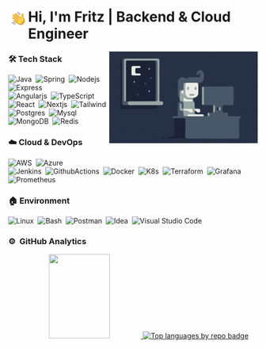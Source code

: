 
# <img alt="Night Coding" src="./assets/hand.gif" width='40' align="left"/> Hi, I'm Fritz | Backend & Cloud Engineer


<img alt="Night Coding" src="./assets/night_coding.gif" align="right"/>



### 🛠️ Tech Stack
![Java](https://img.shields.io/badge/java-05122A.svg?logo=java&logoColor=white)&nbsp;
![Spring](https://img.shields.io/badge/spring-05122A.svg?logo=spring&logoColor=white)&nbsp;
![Nodejs](https://img.shields.io/badge/Node.js-05122A?logo=node.js&logoColor=white)&nbsp;
![Express](https://img.shields.io/badge/Express.js-05122A?logo=express&logoColor=white)\
![Angularjs](https://img.shields.io/badge/Angular-05122A?logo=angular&logoColor=white)&nbsp;
![TypeScript](https://img.shields.io/badge/TypeScript-05122A?logo=typescript&logoColor=white)&nbsp;
![React](https://img.shields.io/badge/React-05122A?logo=react&logoColor=61DAFB)&nbsp;
![Nextjs](https://img.shields.io/badge/Next.js-05122A?logo=nextdotjs&logoColor=fff)&nbsp;
![Tailwind](https://img.shields.io/badge/Tailwind_CSS-05122A?logo=tailwind-css&logoColor=white)\
![Postgres](https://img.shields.io/badge/postgres-05122A.svg?logo=postgresql&logoColor=white)&nbsp;
![Mysql](https://img.shields.io/badge/MySQL-05122A?logo=mysql&logoColor=white)&nbsp;
![MongoDB](https://img.shields.io/badge/MongoDB-05122A.svg?logo=mongodb&logoColor=white)&nbsp;
![Redis](https://img.shields.io/badge/redis-05122A.svg?logo=redis&logoColor=white)&nbsp;


### ☁️ **Cloud & DevOps**
![AWS](https://img.shields.io/badge/Amazon_AWS-05122A?logo=amazon-aws&logoColor=white)&nbsp;
![Azure](https://img.shields.io/badge/Azure_DevOps-05122A?logo=azure-devops&logoColor=white)\
![Jenkins](https://img.shields.io/badge/Jenkins-05122A?logo=Jenkins&logoColor=white)&nbsp;
![GithubActions](https://img.shields.io/badge/GitHub_Actions-05122A?logo=github-actions&logoColor=white)&nbsp;
![Docker](https://img.shields.io/badge/docker-05122A.svg?logo=docker&logoColor=white)&nbsp;
![K8s](https://img.shields.io/badge/kubernetes-05122A.svg?logo=kubernetes&logoColor=white)&nbsp;
![Terraform](https://img.shields.io/badge/terraform-05122A.svg?logo=terraform&logoColor=white)&nbsp;
![Grafana](https://img.shields.io/badge/grafana-05122A.svg?logo=grafana&logoColor=white)&nbsp;
![Prometheus](https://img.shields.io/badge/Prometheus-05122A?logo=Prometheus&logoColor=white)&nbsp;


### 🏠️ Environment
![Linux](https://img.shields.io/badge/Linux-05122A?logo=linux&logoColor=white)&nbsp;
![Bash](https://img.shields.io/badge/Shell_Script-05122A?logo=gnu-bash&logoColor=white)&nbsp;
![Postman](https://img.shields.io/badge/Postman-05122A?logo=postman&logoColor=white)&nbsp;
![Idea](https://img.shields.io/badge/IntelliJ_IDEA-05122A.svg?logo=intellij-idea&logoColor=white)&nbsp;
![Visual Studio Code](https://img.shields.io/badge/Visual%20Studio%20Code-05122A.svg?&logo=visual-studio-code&logoColor=white)&nbsp;


### ⚙️ &nbsp;GitHub Analytics



<p align="center">

<a href="https://github.com/fritzert">

  <img height="170em" width="49.5%" src="http://github-profile-summary-cards.vercel.app/api/cards/stats?username=fritzert&count_private=true&show_icons=true&include_all_commits=true&theme=codeSTACKr"/>
  <img height="170em" width="49.5%" src="http://github-profile-summary-cards.vercel.app/api/cards/repos-per-language?username=fritzert&theme=codeSTACKr" alt="Top languages by repo badge"/>

</a>
</p>
